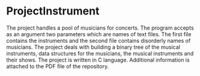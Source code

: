 # ProjectInstrument
The project handles a pool of musicians for concerts.
The program accepts as an argument two parameters which are names of text files. 
The first file contains the instruments and the second file contains disorderly names of musicians.
The project deals with building a binary tree of the musical instruments, data structures for the musicians, the musical instruments and their shows.
The project is written in C language.
Additional information is attached to the PDF file of the repository.
